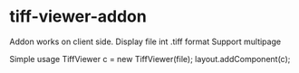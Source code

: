 # tiff-viewer-addon

Addon works on client side.
Display file int .tiff format
Support multipage

Simple usage
    TiffViewer c = new TiffViewer(file);
		layout.addComponent(c);
